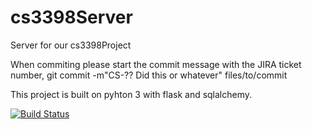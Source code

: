 cs3398Server
============

Server for our cs3398Project

When commiting please start the commit message with the JIRA ticket number, git commit -m"CS-?? Did this or whatever" files/to/commit

This project is built on pyhton 3 with flask and sqlalchemy.

[![Build Status](http://jenkins.colingalindo.ddns.us/buildStatus/icon?job=cs3398Server)](http://jenkins.colingalindo.ddns.us/job/cs3398Server/)
